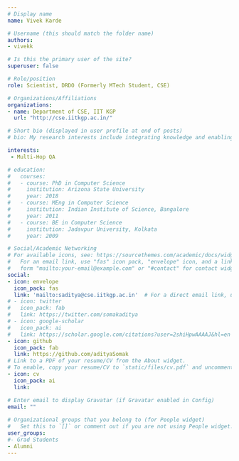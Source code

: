 ```yaml
---
# Display name
name: Vivek Karde

# Username (this should match the folder name)
authors:
- vivekk

# Is this the primary user of the site?
superuser: false

# Role/position
role: Scientist, DRDO (Formerly MTech Student, CSE)

# Organizations/Affiliations
organizations:
- name: Department of CSE, IIT KGP
  url: "http://cse.iitkgp.ac.in/"

# Short bio (displayed in user profile at end of posts)
# bio: My research interests include integrating knowledge and enabling higher-order reasoning in AI.

interests:
 - Multi-Hop QA

# education:
#   courses:
#   - course: PhD in Computer Science
#     institution: Arizona State University
#     year: 2018
#   - course: MEng in Computer Science
#     institution: Indian Institute of Science, Bangalore
#     year: 2011
#   - course: BE in Computer Science
#     institution: Jadavpur University, Kolkata
#     year: 2009

# Social/Academic Networking
# For available icons, see: https://sourcethemes.com/academic/docs/widgets/#icons
#   For an email link, use "fas" icon pack, "envelope" icon, and a link in the
#   form "mailto:your-email@example.com" or "#contact" for contact widget.
social:
- icon: envelope
  icon_pack: fas
  link: 'mailto:saditya@cse.iitkgp.ac.in'  # For a direct email link, use "mailto:test@example.org".
# - icon: twitter
#   icon_pack: fab
#   link: https://twitter.com/somakaditya
# - icon: google-scholar
#   icon_pack: ai
#   link: https://scholar.google.com/citations?user=2shiHpwAAAAJ&hl=en
- icon: github
  icon_pack: fab
  link: https://github.com/adityaSomak
# Link to a PDF of your resume/CV from the About widget.
# To enable, copy your resume/CV to `static/files/cv.pdf` and uncomment the lines below.  
- icon: cv
  icon_pack: ai
  link: 

# Enter email to display Gravatar (if Gravatar enabled in Config)
email: ""
  
# Organizational groups that you belong to (for People widget)
#   Set this to `[]` or comment out if you are not using People widget.  
user_groups:
#- Grad Students
- Alumni
---
```



